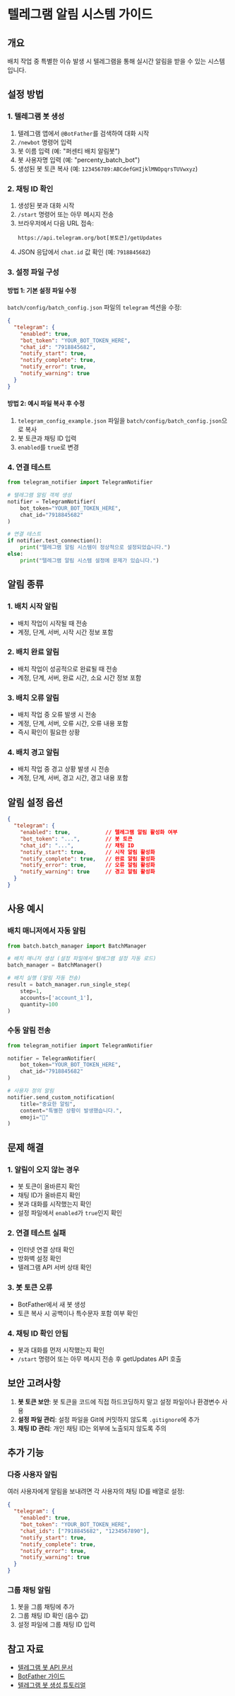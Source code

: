 # 텔레그램 알림 시스템 가이드

## 개요

배치 작업 중 특별한 이슈 발생 시 텔레그램을 통해 실시간 알림을 받을 수 있는 시스템입니다.

## 설정 방법

### 1. 텔레그램 봇 생성

1. 텔레그램 앱에서 `@BotFather`를 검색하여 대화 시작
2. `/newbot` 명령어 입력
3. 봇 이름 입력 (예: "퍼센티 배치 알림봇")
4. 봇 사용자명 입력 (예: "percenty_batch_bot")
5. 생성된 봇 토큰 복사 (예: `123456789:ABCdefGHIjklMNOpqrsTUVwxyz`)

### 2. 채팅 ID 확인

1. 생성된 봇과 대화 시작
2. `/start` 명령어 또는 아무 메시지 전송
3. 브라우저에서 다음 URL 접속:
   ```
   https://api.telegram.org/bot[봇토큰]/getUpdates
   ```
4. JSON 응답에서 `chat.id` 값 확인 (예: `7918845682`)

### 3. 설정 파일 구성

#### 방법 1: 기본 설정 파일 수정

`batch/config/batch_config.json` 파일의 `telegram` 섹션을 수정:

```json
{
  "telegram": {
    "enabled": true,
    "bot_token": "YOUR_BOT_TOKEN_HERE",
    "chat_id": "7918845682",
    "notify_start": true,
    "notify_complete": true,
    "notify_error": true,
    "notify_warning": true
  }
}
```

#### 방법 2: 예시 파일 복사 후 수정

1. `telegram_config_example.json` 파일을 `batch/config/batch_config.json`으로 복사
2. 봇 토큰과 채팅 ID 입력
3. `enabled`를 `true`로 변경

### 4. 연결 테스트

```python
from telegram_notifier import TelegramNotifier

# 텔레그램 알림 객체 생성
notifier = TelegramNotifier(
    bot_token="YOUR_BOT_TOKEN_HERE",
    chat_id="7918845682"
)

# 연결 테스트
if notifier.test_connection():
    print("텔레그램 알림 시스템이 정상적으로 설정되었습니다.")
else:
    print("텔레그램 알림 시스템 설정에 문제가 있습니다.")
```

## 알림 종류

### 1. 배치 시작 알림
- 배치 작업이 시작될 때 전송
- 계정, 단계, 서버, 시작 시간 정보 포함

### 2. 배치 완료 알림
- 배치 작업이 성공적으로 완료될 때 전송
- 계정, 단계, 서버, 완료 시간, 소요 시간 정보 포함

### 3. 배치 오류 알림
- 배치 작업 중 오류 발생 시 전송
- 계정, 단계, 서버, 오류 시간, 오류 내용 포함
- 즉시 확인이 필요한 상황

### 4. 배치 경고 알림
- 배치 작업 중 경고 상황 발생 시 전송
- 계정, 단계, 서버, 경고 시간, 경고 내용 포함

## 알림 설정 옵션

```json
{
  "telegram": {
    "enabled": true,           // 텔레그램 알림 활성화 여부
    "bot_token": "...",        // 봇 토큰
    "chat_id": "...",          // 채팅 ID
    "notify_start": true,      // 시작 알림 활성화
    "notify_complete": true,   // 완료 알림 활성화
    "notify_error": true,      // 오류 알림 활성화
    "notify_warning": true     // 경고 알림 활성화
  }
}
```

## 사용 예시

### 배치 매니저에서 자동 알림

```python
from batch.batch_manager import BatchManager

# 배치 매니저 생성 (설정 파일에서 텔레그램 설정 자동 로드)
batch_manager = BatchManager()

# 배치 실행 (알림 자동 전송)
result = batch_manager.run_single_step(
    step=1,
    accounts=['account_1'],
    quantity=100
)
```

### 수동 알림 전송

```python
from telegram_notifier import TelegramNotifier

notifier = TelegramNotifier(
    bot_token="YOUR_BOT_TOKEN_HERE",
    chat_id="7918845682"
)

# 사용자 정의 알림
notifier.send_custom_notification(
    title="중요한 알림",
    content="특별한 상황이 발생했습니다.",
    emoji="🚨"
)
```

## 문제 해결

### 1. 알림이 오지 않는 경우

- 봇 토큰이 올바른지 확인
- 채팅 ID가 올바른지 확인
- 봇과 대화를 시작했는지 확인
- 설정 파일에서 `enabled`가 `true`인지 확인

### 2. 연결 테스트 실패

- 인터넷 연결 상태 확인
- 방화벽 설정 확인
- 텔레그램 API 서버 상태 확인

### 3. 봇 토큰 오류

- BotFather에서 새 봇 생성
- 토큰 복사 시 공백이나 특수문자 포함 여부 확인

### 4. 채팅 ID 확인 안됨

- 봇과 대화를 먼저 시작했는지 확인
- `/start` 명령어 또는 아무 메시지 전송 후 getUpdates API 호출

## 보안 고려사항

1. **봇 토큰 보안**: 봇 토큰을 코드에 직접 하드코딩하지 말고 설정 파일이나 환경변수 사용
2. **설정 파일 관리**: 설정 파일을 Git에 커밋하지 않도록 `.gitignore`에 추가
3. **채팅 ID 관리**: 개인 채팅 ID는 외부에 노출되지 않도록 주의

## 추가 기능

### 다중 사용자 알림

여러 사용자에게 알림을 보내려면 각 사용자의 채팅 ID를 배열로 설정:

```json
{
  "telegram": {
    "enabled": true,
    "bot_token": "YOUR_BOT_TOKEN_HERE",
    "chat_ids": ["7918845682", "1234567890"],
    "notify_start": true,
    "notify_complete": true,
    "notify_error": true,
    "notify_warning": true
  }
}
```

### 그룹 채팅 알림

1. 봇을 그룹 채팅에 추가
2. 그룹 채팅 ID 확인 (음수 값)
3. 설정 파일에 그룹 채팅 ID 입력

## 참고 자료

- [텔레그램 봇 API 문서](https://core.telegram.org/bots/api)
- [BotFather 가이드](https://core.telegram.org/bots#6-botfather)
- [텔레그램 봇 생성 튜토리얼](https://core.telegram.org/bots/tutorial)